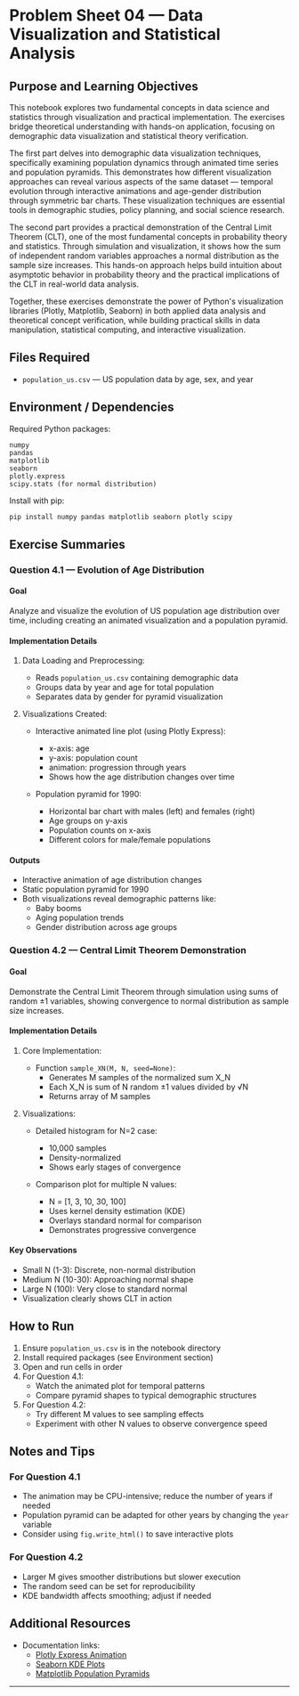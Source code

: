 # Problem Sheet 04 — Data Visualization and Statistical Analysis

## Purpose and Learning Objectives

This notebook explores two fundamental concepts in data science and statistics through visualization and practical implementation. The exercises bridge theoretical understanding with hands-on application, focusing on demographic data visualization and statistical theory verification.

The first part delves into demographic data visualization techniques, specifically examining population dynamics through animated time series and population pyramids. This demonstrates how different visualization approaches can reveal various aspects of the same dataset — temporal evolution through interactive animations and age-gender distribution through symmetric bar charts. These visualization techniques are essential tools in demographic studies, policy planning, and social science research.

The second part provides a practical demonstration of the Central Limit Theorem (CLT), one of the most fundamental concepts in probability theory and statistics. Through simulation and visualization, it shows how the sum of independent random variables approaches a normal distribution as the sample size increases. This hands-on approach helps build intuition about asymptotic behavior in probability theory and the practical implications of the CLT in real-world data analysis.

Together, these exercises demonstrate the power of Python's visualization libraries (Plotly, Matplotlib, Seaborn) in both applied data analysis and theoretical concept verification, while building practical skills in data manipulation, statistical computing, and interactive visualization.

## Files Required

- `population_us.csv` — US population data by age, sex, and year

## Environment / Dependencies

Required Python packages:
```
numpy
pandas
matplotlib
seaborn
plotly.express
scipy.stats (for normal distribution)
```

Install with pip:
```bash
pip install numpy pandas matplotlib seaborn plotly scipy
```

## Exercise Summaries

### Question 4.1 — Evolution of Age Distribution

#### Goal
Analyze and visualize the evolution of US population age distribution over time, including creating an animated visualization and a population pyramid.

#### Implementation Details

1. Data Loading and Preprocessing:
   - Reads `population_us.csv` containing demographic data
   - Groups data by year and age for total population
   - Separates data by gender for pyramid visualization

2. Visualizations Created:
   - Interactive animated line plot (using Plotly Express):
     - x-axis: age
     - y-axis: population count
     - animation: progression through years
     - Shows how the age distribution changes over time
   
   - Population pyramid for 1990:
     - Horizontal bar chart with males (left) and females (right)
     - Age groups on y-axis
     - Population counts on x-axis
     - Different colors for male/female populations

#### Outputs
- Interactive animation of age distribution changes
- Static population pyramid for 1990
- Both visualizations reveal demographic patterns like:
  - Baby booms
  - Aging population trends
  - Gender distribution across age groups

### Question 4.2 — Central Limit Theorem Demonstration

#### Goal
Demonstrate the Central Limit Theorem through simulation using sums of random ±1 variables, showing convergence to normal distribution as sample size increases.

#### Implementation Details

1. Core Implementation:
   - Function `sample_XN(M, N, seed=None)`:
     - Generates M samples of the normalized sum X_N
     - Each X_N is sum of N random ±1 values divided by √N
     - Returns array of M samples

2. Visualizations:
   - Detailed histogram for N=2 case:
     - 10,000 samples
     - Density-normalized
     - Shows early stages of convergence
   
   - Comparison plot for multiple N values:
     - N = [1, 3, 10, 30, 100]
     - Uses kernel density estimation (KDE)
     - Overlays standard normal for comparison
     - Demonstrates progressive convergence

#### Key Observations
- Small N (1-3): Discrete, non-normal distribution
- Medium N (10-30): Approaching normal shape
- Large N (100): Very close to standard normal
- Visualization clearly shows CLT in action

## How to Run

1. Ensure `population_us.csv` is in the notebook directory
2. Install required packages (see Environment section)
3. Open and run cells in order
4. For Question 4.1:
   - Watch the animated plot for temporal patterns
   - Compare pyramid shapes to typical demographic structures
5. For Question 4.2:
   - Try different M values to see sampling effects
   - Experiment with other N values to observe convergence speed

## Notes and Tips

### For Question 4.1
- The animation may be CPU-intensive; reduce the number of years if needed
- Population pyramid can be adapted for other years by changing the `year` variable
- Consider using `fig.write_html()` to save interactive plots

### For Question 4.2
- Larger M gives smoother distributions but slower execution
- The random seed can be set for reproducibility
- KDE bandwidth affects smoothing; adjust if needed



## Additional Resources

- Documentation links:
  - [Plotly Express Animation](https://plotly.com/python/animations/)
  - [Seaborn KDE Plots](https://seaborn.pydata.org/generated/seaborn.kdeplot.html)
  - [Matplotlib Population Pyramids](https://matplotlib.org/stable/gallery/lines_bars_and_markers/horizontal_barchart_distribution.html)

---
